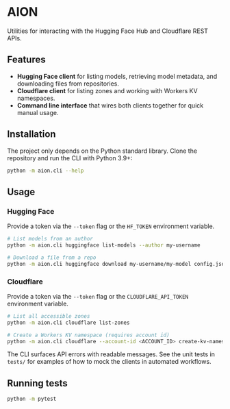 # AION

Utilities for interacting with the Hugging Face Hub and Cloudflare REST APIs.

## Features
- **Hugging Face client** for listing models, retrieving model metadata, and downloading files from repositories.
- **Cloudflare client** for listing zones and working with Workers KV namespaces.
- **Command line interface** that wires both clients together for quick manual usage.

## Installation
The project only depends on the Python standard library. Clone the repository and run the CLI with Python 3.9+:

```bash
python -m aion.cli --help
```

## Usage
### Hugging Face
Provide a token via the `--token` flag or the `HF_TOKEN` environment variable.

```bash
# List models from an author
python -m aion.cli huggingface list-models --author my-username

# Download a file from a repo
python -m aion.cli huggingface download my-username/my-model config.json --output ./config.json
```

### Cloudflare
Provide a token via the `--token` flag or the `CLOUDFLARE_API_TOKEN` environment variable.

```bash
# List all accessible zones
python -m aion.cli cloudflare list-zones

# Create a Workers KV namespace (requires account id)
python -m aion.cli cloudflare --account-id <ACCOUNT_ID> create-kv-namespace "My Namespace"
```

The CLI surfaces API errors with readable messages. See the unit tests in `tests/` for examples of how to mock the clients in automated workflows.

## Running tests
```bash
python -m pytest
```
